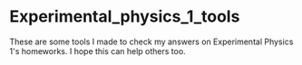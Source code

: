 # Experimental_physics_1_tools
These are some tools I made to check my answers on Experimental Physics 1's homeworks. I hope this can help others too.
